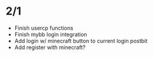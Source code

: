 2/1
=====
- Finish usercp functions
- Finish mybb login integration
- Add login w/ minecraft button to current login postbit
- Add register with minecraft?
